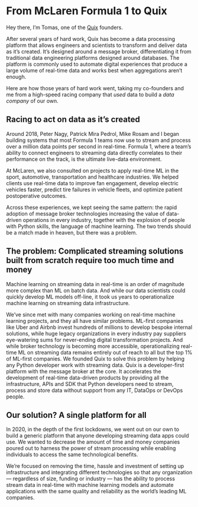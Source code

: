 # From McLaren Formula 1 to Quix

Hey there, I’m Tomas, one of the [Quix](https://quix.ai/) founders.

After several years of hard work, Quix has become a data processing platform that allows engineers and scientists to transform and deliver data as it’s created. It’s designed around a message broker, differentiating it from traditional data engineering platforms designed around databases. The platform is commonly used to automate digital experiences that produce a large volume of real-time data and works best when aggregations aren’t enough. 

Here are how those years of hard work went, taking my co-founders and me from a high-speed racing company that *used* data to build a *data company* of our own. 

## Racing to act on data as it’s created
Around 2018, Peter Nagy, Patrick Mira Pedrol, Mike Rosam and I began building systems that most Formula 1 teams now use to stream and process over a million data points per second in real-time. Formula 1, where a team’s ability to connect engineers to streaming data directly correlates to their performance on the track, is the ultimate live-data environment.

At McLaren, we also consulted on projects to apply real-time ML in the sport, automotive, transportation and healthcare industries. We helped clients use real-time data to improve fan engagement, develop electric vehicles faster, predict tire failures in vehicle fleets, and optimize patient postoperative outcomes.

Across these experiences, we kept seeing the same pattern: the rapid adoption of message broker technologies increasing the value of data-driven operations in every industry, together with the explosion of people with Python skills, the language of machine learning. The two trends should be a match made in heaven, but there was a problem.

## The problem: Complicated streaming solutions built from scratch require too much time and money
Machine learning on streaming data in real-time is an order of magnitude more complex than ML on batch data. And while our data scientists could quickly develop ML models off-line, it took us years to operationalize machine learning on streaming data infrastructure.

We’ve since met with many companies working on real-time machine learning projects, and they all have similar problems. ML-first companies like Uber and Airbnb invest hundreds of millions to develop bespoke internal solutions, while huge legacy organizations in every industry pay suppliers eye-watering sums for never-ending digital transformation projects. And while broker technology is becoming more accessible, operationalizing real-time ML on streaming data remains entirely out of reach to all but the top 1% of ML-first companies.
We founded Quix to solve this problem by helping any Python developer work with streaming data. Quix is a developer-first platform with the message broker at the core. It accelerates the development of real-time data-driven products by providing all the infrastructure, APIs and SDK that Python developers need to stream, process and store data without support from any IT, DataOps or DevOps people.

## Our solution? A single platform for all
In 2020, in the depth of the first lockdowns, we went out on our own to build a generic platform that anyone developing streaming data apps could use. We wanted to decrease the amount of time and money companies poured out to harness the power of stream processing while enabling individuals to access the same technological benefits. 

We’re focused on removing the time, hassle and investment of setting up infrastructure and integrating different technologies so that any organization — regardless of size, funding or industry — has the ability to process stream data in real-time with machine learning models and automate applications with the same quality and reliability as the world’s leading ML companies. 




